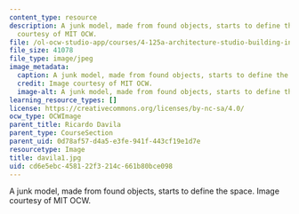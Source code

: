 ```yaml
---
content_type: resource
description: A junk model, made from found objects, starts to define the space. Image
  courtesy of MIT OCW.
file: /ol-ocw-studio-app/courses/4-125a-architecture-studio-building-in-landscapes-fall-2005/cd6e5ebc458122f3214c661b80bce098_davila1.jpg
file_size: 41078
file_type: image/jpeg
image_metadata:
  caption: A junk model, made from found objects, starts to define the space.
  credit: Image courtesy of MIT OCW.
  image-alt: A junk model, made from found objects, starts to define the spac
learning_resource_types: []
license: https://creativecommons.org/licenses/by-nc-sa/4.0/
ocw_type: OCWImage
parent_title: Ricardo Davila
parent_type: CourseSection
parent_uid: 0d78af57-d4a5-e3fe-941f-443cf19e1d7e
resourcetype: Image
title: davila1.jpg
uid: cd6e5ebc-4581-22f3-214c-661b80bce098
---
```

A junk model, made from found objects, starts to define the space. Image courtesy of MIT OCW.